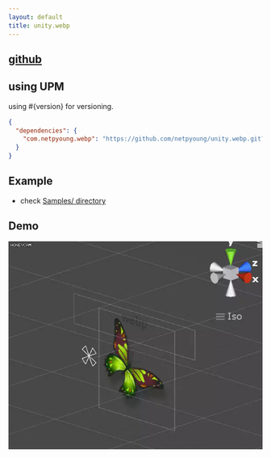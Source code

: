 ```yaml
---
layout: default
title: unity.webp
---
```


## [github](https://github.com/netpyoung/unity.webp)


## using UPM

using #{version} for versioning.

``` json
{
  "dependencies": {
    "com.netpyoung.webp": "https://github.com/netpyoung/unity.webp.git?path=unity_project/Assets/unity.webp#0.3.20",
  }
}
```

## Example

- check [Samples/ directory](https://github.com/netpyoung/unity.webp/tree/master/unity_project/Assets/Samples)


## Demo

![animation.webp](./animation.webp)
